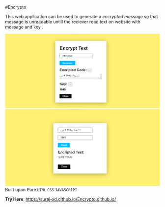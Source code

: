 #Encrypto

This web application can be used to generate a _encrypted message_ so that message is unreadable
untill the reciever read text on website with message and key .

![Demo](enc1.png)
![Demo](enc2.png)
<br>
Built upon Pure `HTML` `CSS` `JAVASCRIPT`

**Try Here**: https://suraj-xd.github.io/Encrypto.github.io/
